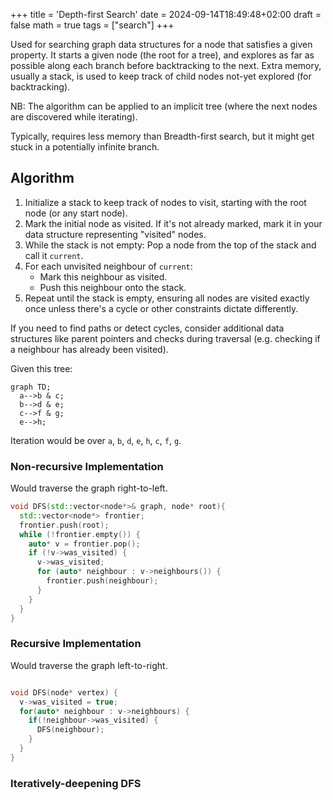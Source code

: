 +++
title = 'Depth-first Search'
date = 2024-09-14T18:49:48+02:00
draft = false
math = true
tags = ["search"]
+++

Used for searching graph data structures for a node that satisfies a given property.
It starts a given node (the root for a tree), and explores as far as possible along
each branch before backtracking to the next.
Extra memory, usually a stack, is used to keep track of child nodes not-yet explored
(for backtracking).

NB: The algorithm can be applied to an implicit tree
(where the next nodes are discovered while iterating).

Typically, requires less memory than Breadth-first search,
but it might get stuck in a potentially infinite branch.

## Algorithm

1. Initialize a stack to keep track of nodes to visit,
   starting with the root node (or any start node).
2. Mark the initial node as visited. If it's not already marked,
   mark it in your data structure representing "visited" nodes.
3. While the stack is not empty: Pop a node from the top of the
   stack and call it `current`.
4. For each unvisited neighbour of `current`:
   - Mark this neighbour as visited.
   - Push this neighbour onto the stack.
5. Repeat until the stack is empty, ensuring all nodes are visited exactly
   once unless there's a cycle or other constraints dictate differently.

If you need to find paths or detect cycles, consider additional data structures
like parent pointers and checks during traversal (e.g. checking if a neighbour has
already been visited).

Given this tree:

```mermaid
graph TD;
  a-->b & c;
  b-->d & e;
  c-->f & g;
  e-->h;
```

Iteration would be over `a`, `b`, `d`, `e`, `h`, `c`, `f`, `g`.

### Non-recursive Implementation

Would traverse the graph right-to-left.

```cpp
void DFS(std::vector<node*>& graph, node* root){
  std::vector<node*> frontier;
  frontier.push(root);
  while (!frontier.empty()) {
    auto* v = frontier.pop();
    if (!v->was_visited) {
      v->was_visited;
      for (auto* neighbour : v->neighbours()) {
        frontier.push(neighbour);
      }
    }
  }
}
```

### Recursive Implementation

Would traverse the graph left-to-right.

```cpp

void DFS(node* vertex) {
  v->was_visited = true;
  for(auto* neighbour : v->neighbours) {
    if(!neighbour->was_visited) {
      DFS(neighbour);
    }
  }
}
```

### Iteratively-deepening DFS
